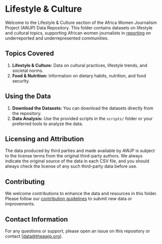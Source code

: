 # Lifestyle & Culture

Welcome to the Lifestyle & Culture section of the Africa Women Journalism Project (AWJP) Data Repository. This folder contains datasets on lifestyle and cultural topics, supporting African women journalists in [reporting](https://theawjp.org/stories/) on underreported and underrepresented communities.

## Topics Covered

1. **Lifestyle & Culture:** Data on cultural practices, lifestyle trends, and societal norms.
2. **Food & Nutrition:** Information on dietary habits, nutrition, and food security.


## Using the Data

1. **Download the Datasets:** You can download the datasets directly from the repository.
2. **Data Analysis:** Use the provided scripts in the `scripts/` folder or your preferred tools to analyze the data.

## Licensing and Attribution
The data produced by third parties and made available by AWJP is subject to the license terms from the original third-party authors. We always indicate the original source of the data in each CSV file, and you should always check the license of any such third-party data before use.

## Contributing
We welcome contributions to enhance the data and resources in this folder. Please follow our [contribution guidelines](CONTRIBUTING.md) to submit new data or improvements.

## Contact Information
For any questions or support, please open an issue on this repository or contact [data@theawjp.org].
